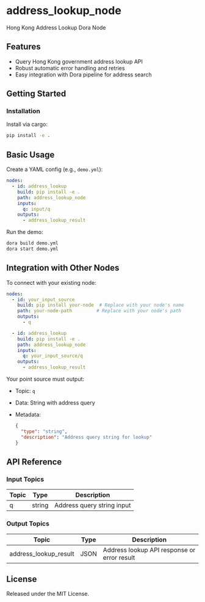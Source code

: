 # address_lookup_node

Hong Kong Address Lookup Dora Node

## Features
- Query Hong Kong government address lookup API
- Robust automatic error handling and retries
- Easy integration with Dora pipeline for address search

## Getting Started

### Installation
Install via cargo:
```bash
pip install -e .
```

## Basic Usage

Create a YAML config (e.g., `demo.yml`):

```yaml
nodes:
  - id: address_lookup
    build: pip install -e .
    path: address_lookup_node
    inputs:
      q: input/q
    outputs:
      - address_lookup_result
```

Run the demo:

```bash
dora build demo.yml
dora start demo.yml
```


## Integration with Other Nodes

To connect with your existing node:

```yaml
nodes:
  - id: your_input_source
    build: pip install your-node  # Replace with your node's name
    path: your-node-path         # Replace with your node's path
    outputs:
      - q

  - id: address_lookup
    build: pip install -e .
    path: address_lookup_node
    inputs:
      q: your_input_source/q
    outputs:
      - address_lookup_result
```

Your point source must output:

* Topic: `q`
* Data: String with address query
* Metadata:

  ```json
  {
    "type": "string",
    "description": "Address query string for lookup"
  }
  ```

## API Reference

### Input Topics

| Topic | Type   | Description                 |
|-------|--------|-----------------------------|
| q     | string | Address query string input  |

### Output Topics

| Topic                 | Type  | Description                                 |
|-----------------------|-------|---------------------------------------------|
| address_lookup_result | JSON  | Address lookup API response or error result |


## License

Released under the MIT License.
